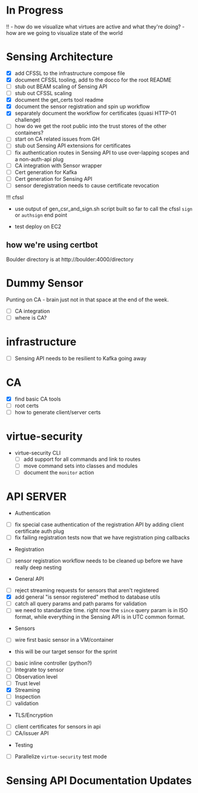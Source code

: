 # In Progress
 
!! - how do we visualize what virtues are active and what they're doing?
    - how are we going to visualize state of the world
 
# Sensing Architecture

 - [x] add CFSSL to the infrastructure compose file
 - [x] document CFSSL tooling, add to the docco for the root README
 - [ ] stub out BEAM scaling of Sensing API
 - [ ] stub out CFSSL scaling
 - [x] document the get_certs tool readme
 - [x] document the sensor registration and spin up workflow
 - [x] separately document the workflow for certificates (quasi HTTP-01 challenge)
 - [ ] how do we get the root public into the trust stores of the other containers?
 - [ ] start on CA related issues from GH
 - [ ] stub out Sensing API extensions for certificates
 - [ ] fix authentication routes in Sensing API to use over-lapping scopes and a non-auth-api plug
 - [ ] CA integration with Sensor wrapper
 - [ ] Cert generation for Kafka
 - [ ] Cert generation for Sensing API
 - [ ] sensor deregistration needs to cause certificate revocation

!!! cfssl

- use output of gen_csr_and_sign.sh script built so far to call the cfssl `sign` or `authsign` end point

- test deploy on EC2

## how we're using certbot

Boulder directory is at http://boulder:4000/directory

# Dummy Sensor


Punting on CA - brain just not in that space at the end of the week.

 - [ ] CA integration
 - [ ] where is CA?
 
# infrastructure

 - [ ] Sensing API needs to be resilient to Kafka going away

# CA
 
 - [x] find basic CA tools
 - [ ] root certs
 - [ ] how to generate client/server certs
  
# virtue-security


- virtue-security CLI
  - [ ] add support for all commands and link to routes
  - [ ] move command sets into classes and modules
  - [ ] document the `monitor` action
  
# API SERVER

 - Authentication
  - [ ] fix special case authentication of the registration API by adding client certificate auth plug
  - [ ] fix failing registration tests now that we have registration ping callbacks
 - Registration
  - [ ] sensor registration workflow needs to be cleaned up before we have really deep nesting
 - General API
  - [ ] reject streaming requests for sensors that aren't registered
  - [x] add general "is sensor registered" method to database utils
  - [ ] catch all query params and path params for validation
   - [ ] we need to standardize time. right now the `since` query param is in ISO format, while everything in the Sensing
         API is in UTC common format.
 - Sensors
  - [ ] wire first basic sensor in a VM/container
   - this will be our target sensor for the sprint
   - [ ] basic inline controller (python?)
  - [ ] Integrate toy sensor
   - [ ] Observation level
   - [ ] Trust level
   - [x] Streaming
   - [ ] Inspection
   - [ ] validation
 - TLS/Encryption
  - [ ] client certificates for sensors in api
  - [ ] CA/issuer API
 - Testing
  - [ ] Parallelize `virtue-security` test mode
 
# Sensing API Documentation Updates

